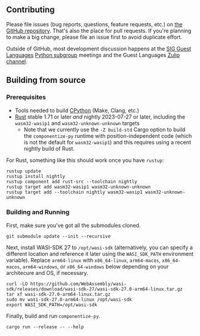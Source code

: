 ## Contributing

Please file issues (bug reports, questions, feature requests, etc.) on [the
GitHub repository](https://github.com/bytecodealliance/componentize-py).  That's also the
place for pull requests.  If you're planning to make a big change, please file
an issue first to avoid duplicate effort.

Outside of GitHub, most development discussion happens at the [SIG Guest
Languages](https://github.com/bytecodealliance/meetings/tree/main/SIG-Guest-Languages)
[Python
subgroup](https://github.com/bytecodealliance/meetings/tree/main/SIG-Guest-Languages/Python)
meetings and the Guest Languages [Zulip
channel](https://bytecodealliance.zulipchat.com/#narrow/stream/394175-SIG-Guest-Languages).

## Building from source

### Prerequisites

- Tools needed to build [CPython](https://github.com/python/cpython) (Make, Clang, etc.)
- [Rust](https://rustup.rs/) stable 1.71 or later *and* nightly 2023-07-27 or later, including the `wasm32-wasip1` and `wasm32-unknown-unknown` targets
  - Note that we currently use the `-Z build-std` Cargo option to build the `componentize-py` runtime with position-independent code (which is not the default for `wasm32-wasip1`) and this requires using a recent nightly build of Rust.
  
For Rust, something like this should work once you have `rustup`:

```shell
rustup update
rustup install nightly
rustup component add rust-src --toolchain nightly
rustup target add wasm32-wasip1 wasm32-unknown-unknown
rustup target add --toolchain nightly wasm32-wasip1 wasm32-unknown-unknown
```

### Building and Running

First, make sure you've got all the submodules cloned.

```shell
git submodule update --init --recursive
```

Next, install WASI-SDK 27 to `/opt/wasi-sdk` (alternatively, you can specify a
different location and reference it later using the `WASI_SDK_PATH` environment
variable).  Replace `arm64-linux` with `x86_64-linux`, `arm64-macos`,
`x86_64-macos`, `arm64-windows`, or `x86_64-windows` below depending on your
architecure and OS, if necessary.

```shell
curl -LO https://github.com/WebAssembly/wasi-sdk/releases/download/wasi-sdk-27/wasi-sdk-27.0-arm64-linux.tar.gz
tar xf wasi-sdk-27.0-arm64-linux.tar.gz
sudo mv wasi-sdk-27.0-arm64-linux /opt/wasi-sdk
export WASI_SDK_PATH=/opt/wasi-sdk
```

Finally, build and run `componentize-py`.

```shell
cargo run --release -- --help
```
